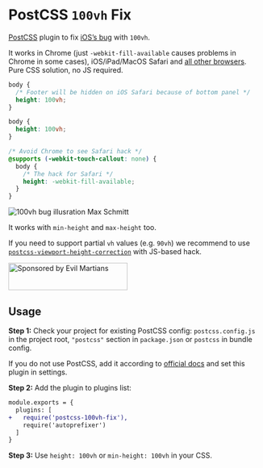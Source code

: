 # PostCSS `100vh` Fix

[PostCSS] plugin to fix [iOS’s bug] with `100vh`.

It works in Chrome (just `-webkit-fill-available` causes problems in Chrome
in some cases), iOS/iPad/MacOS Safari and [all other browsers].
Pure CSS solution, no JS required.

```css
body {
  /* Footer will be hidden on iOS Safari because of bottom panel */
  height: 100vh;
}
```

```css
body {
  height: 100vh;
}

/* Avoid Chrome to see Safari hack */
@supports (-webkit-touch-callout: none) {
  body {
    /* The hack for Safari */
    height: -webkit-fill-available;
  }
}
```

<img src="https://maximilianschmitt.me/posts/css-100vh-mobile-browsers/lld-minimal-vs-normal-ui@2x.png"
     alt="100vh bug illusration Max Schmitt"
     title="By Max Schmitt">

It works with `min-height` and `max-height` too.

If you need to support partial `vh` values (e.g. `90vh`) we recommend
to use [`postcss-viewport-height-correction`] with JS-based hack.

[`postcss-viewport-height-correction`]: https://github.com/Faisal-Manzer/postcss-viewport-height-correction
[all other browsers]: https://caniuse.com/#feat=viewport-units
[iOS’s bug]: https://allthingssmitty.com/2020/05/11/css-fix-for-100vh-in-mobile-webkit/
[PostCSS]: https://github.com/postcss/postcss

<a href="https://evilmartians.com/?utm_source=postcss-dark-theme-class">
  <img src="https://evilmartians.com/badges/sponsored-by-evil-martians.svg"
       alt="Sponsored by Evil Martians" width="236" height="54">
</a>

## Usage


**Step 1:** Check your project for existing PostCSS config: `postcss.config.js`
in the project root, `"postcss"` section in `package.json`
or `postcss` in bundle config.

If you do not use PostCSS, add it according to [official docs](https://github.com/postcss/postcss/tree/master/docs)
and set this plugin in settings.

**Step 2:** Add the plugin to plugins list:

```diff
module.exports = {
  plugins: [
+   require('postcss-100vh-fix'),
    require('autoprefixer')
  ]
}
```

**Step 3:** Use `height: 100vh` or `min-height: 100vh` in your CSS.
